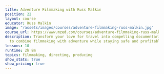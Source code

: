 ```yaml
---
title: Adventure Filmmaking with Russ Malkin
position: 22
layout: course
educator: Russ Malkin
image: "/assets/images/courses/adventure-filmmaking-russ-malkin.jpg"
course_url: https://www.mzed.com/courses/adventure-filmmaking-russ-malkin
description: Transform your love for travel into compelling documentaries. Learn how
  to combine filmmaking with adventure while staying safe and profitable.
lessons: 10
runtime: 2h 8m
topics: filmmaking, directing, producing
show_stats: true
show_pricing: true
---
```


